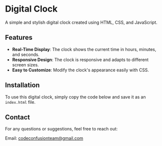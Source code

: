 # Digital Clock

A simple and stylish digital clock created using HTML, CSS, and JavaScript.


## Features

- **Real-Time Display**: The clock shows the current time in hours, minutes, and seconds.
- **Responsive Design**: The clock is responsive and adapts to different screen sizes.
- **Easy to Customize**: Modify the clock's appearance easily with CSS.


## Installation

To use this digital clock, simply copy the code below and save it as an `index.html` file.

## Contact
For any questions or suggestions, feel free to reach out:

Email: codeconfusionteam@gmail.com

